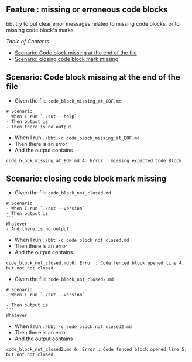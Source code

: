 <!-- omit from toc -->
## Feature : missing or erroneous code blocks

bbt try to put clear error messages related to missing code blocks, or to missing code block's marks.

_Table of Contents:_
- [Scenario: Code block missing at the end of the file](#scenario-code-block-missing-at-the-end-of-the-file)
- [Scenario: closing code block mark missing](#scenario-closing-code-block-mark-missing)

## Scenario: Code block missing at the end of the file

- Given the file `code_block_missing_at_EOF.md`
~~~
# Scenario
- When I run `./sut --help`
- Then output is
- Then there is no output
~~~

- When I run `./bbt -c code_block_missing_at_EOF.md`
- Then there is an error 
- And  the output contains 
```
code_block_missing_at_EOF.md:4: Error : missing expected Code Block
```

## Scenario: closing code block mark missing 

- Given the file `code_block_not_closed.md`
~~~
# Scenario
- When I run `./sut --version`
- Then output is
```
Whatever
- And there is no output
~~~

- When I run `./bbt -c code_block_not_closed.md`
- Then there is an error 
- And  the output contains 
```
code_block_not_closed.md:6: Error : Code fenced block opened line 4, but not not closed
```

- Given the file `code_block_not_closed2.md`
~~~
# Scenario
- When I run `./sut --version`

- Then output is
```
Whatever
~~~

- When I run `./bbt -c code_block_not_closed2.md`
- Then there is an error 
- And  the output contains 
```
code_block_not_closed2.md:6: Error : Code fenced block opened line 5, but not not closed
```

